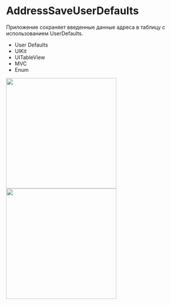 # AddressSaveUserDefaults

Приложение сохраняет введенные данные адреса в таблицу с использованием UserDefaults.

- User Defaults
- UIKit
- UITableView
- MVC
- Enum

<img src="https://user-images.githubusercontent.com/81886542/130851663-18add73e-ec41-47d4-ac85-0a885b9fcc48.png" width="300" />

<img src="https://user-images.githubusercontent.com/81886542/130851869-f3bb9125-39c2-485e-a297-d92588c2d17c.png" width="300" />
